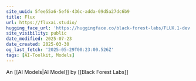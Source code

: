 ```yaml
---
site_uuid: 5fee55a6-5ef6-436c-adda-09d5a27dc6b9
title: Flux
url: https://fluxai.studio/
hugging_face_url: 'https://huggingface.co/black-forest-labs/FLUX.1-dev'
site_visibility: public
date_modified: 2025-07-23
date_created: 2025-03-30
og_last_fetch: '2025-05-29T00:23:00.526Z'
tags: [AI-Toolkit, Models]
---
```


An [[AI Models|AI Model]] by [[Black Forest Labs]]